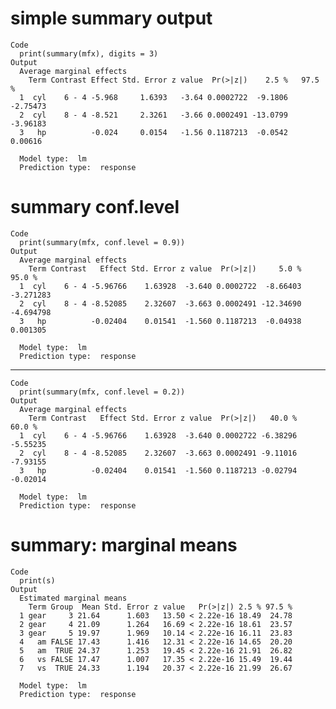 # simple summary output

    Code
      print(summary(mfx), digits = 3)
    Output
      Average marginal effects 
        Term Contrast Effect Std. Error z value  Pr(>|z|)    2.5 %   97.5 %
      1  cyl    6 - 4 -5.968     1.6393   -3.64 0.0002722  -9.1806 -2.75473
      2  cyl    8 - 4 -8.521     2.3261   -3.66 0.0002491 -13.0799 -3.96183
      3   hp          -0.024     0.0154   -1.56 0.1187213  -0.0542  0.00616
      
      Model type:  lm 
      Prediction type:  response 

# summary conf.level

    Code
      print(summary(mfx, conf.level = 0.9))
    Output
      Average marginal effects 
        Term Contrast   Effect Std. Error z value  Pr(>|z|)     5.0 %    95.0 %
      1  cyl    6 - 4 -5.96766    1.63928  -3.640 0.0002722  -8.66403 -3.271283
      2  cyl    8 - 4 -8.52085    2.32607  -3.663 0.0002491 -12.34690 -4.694798
      3   hp          -0.02404    0.01541  -1.560 0.1187213  -0.04938  0.001305
      
      Model type:  lm 
      Prediction type:  response 

---

    Code
      print(summary(mfx, conf.level = 0.2))
    Output
      Average marginal effects 
        Term Contrast   Effect Std. Error z value  Pr(>|z|)   40.0 %   60.0 %
      1  cyl    6 - 4 -5.96766    1.63928  -3.640 0.0002722 -6.38296 -5.55235
      2  cyl    8 - 4 -8.52085    2.32607  -3.663 0.0002491 -9.11016 -7.93155
      3   hp          -0.02404    0.01541  -1.560 0.1187213 -0.02794 -0.02014
      
      Model type:  lm 
      Prediction type:  response 

# summary: marginal means

    Code
      print(s)
    Output
      Estimated marginal means 
        Term Group  Mean Std. Error z value   Pr(>|z|) 2.5 % 97.5 %
      1 gear     3 21.64      1.603   13.50 < 2.22e-16 18.49  24.78
      2 gear     4 21.09      1.264   16.69 < 2.22e-16 18.61  23.57
      3 gear     5 19.97      1.969   10.14 < 2.22e-16 16.11  23.83
      4   am FALSE 17.43      1.416   12.31 < 2.22e-16 14.65  20.20
      5   am  TRUE 24.37      1.253   19.45 < 2.22e-16 21.91  26.82
      6   vs FALSE 17.47      1.007   17.35 < 2.22e-16 15.49  19.44
      7   vs  TRUE 24.33      1.194   20.37 < 2.22e-16 21.99  26.67
      
      Model type:  lm 
      Prediction type:  response 

